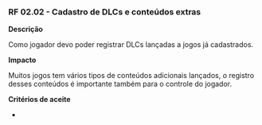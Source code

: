 ### RF 02.02 - Cadastro de DLCs e conteúdos extras

__Descrição__

Como jogador devo poder registrar DLCs lançadas a jogos já cadastrados.

__Impacto__

Muitos jogos tem vários tipos de conteúdos adicionais lançados, o registro desses conteúdos é importante também para o controle do jogador.

__Critérios de aceite__

- 
